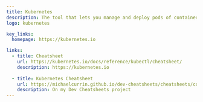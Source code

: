 ```yaml
---
title: Kubernetes
description: The tool that lets you manage and deploy pods of containers at scale
logo: kubernetes

key_links:
  homepage: https://kubernetes.io

links:
  - title: Cheatsheet
    url: https://kubernetes.io/docs/reference/kubectl/cheatsheet/
    description: https://kubernetes.io
    
  - title: Kubernetes Cheatsheet
    url: https://michaelcurrin.github.io/dev-cheatsheets/cheatsheets/containers/kubernetes.html
    description: On my Dev Cheatsheets project
---
```

